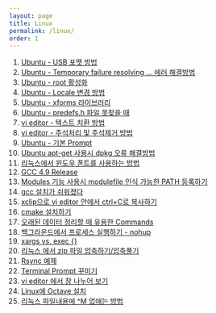 ```yaml
---
layout: page
title: Linux
permalink: /linux/
order: 1
---
```


1. [Ubuntu - USB 포맷 방법][1]
1. [Ubuntu - Temporary failure resolving … 에러 해결방법][2]
1. [Ubuntu - root 활성화][3]
1. [Ubuntu - Locale 변경 방법][4]
1. [Ubuntu - xforms 라이브러리][5]
1. [Ubuntu - predefs.h 파일 못찾을 때][6]
1. [vi editor - 텍스트 치환 방법][7]
1. [vi editor - 주석처리 및 주석제거 방법][8]
1. [Ubuntu - 기본 Prompt][9]
1. [Ubuntu apt-get 사용시 dpkg 오류 해결방법][10]
1. [리눅스에서 윈도우 폰트를 사용하는 방법][11]
1. [GCC 4.9 Release][12]
1. [Modules 기능 사용시 modulefile 인식 가능한 PATH 등록하기][13]
1. [gcc 설치가 쉬워졌다][14]
1. [xclip으로 vi editor 안에서 ctrl+C로 복사하기][15]
 1. [cmake 설치하기][16]
1. [오래된 데이터 정리할 때 유용한 Commands][17]
1. [백그라운드에서 프로세스 실행하기 - nohup][18]
1. [xargs vs. exec {}][19]
1. [리눅스 에서 zip 파일 압축하기/압축풀기][20]
1. [Rsync 예제][21]
1. [Terminal Prompt 꾸미기][22]
1. [vi editor 에서 창 나누어 보기][23]
1. [Linux에 Octave 설치][24]
1. [리눅스 파일내용에 ^M 없애는 방법][25]

[1]:	https://atomscience.github.io/2016/10/17/Ubuntu_disk_format/ "Ubuntu - USB 포맷 방법"
[2]:	https://atomscience.github.io/2016/09/19/ubuntu_temporary_failure_resolving/ "Ubuntu - Temporary failure resolving … 에러 해결방법"
[3]:	https://atomscience.github.io/2016/09/12/ubuntu_root_enable/ "Ubuntu - root 활성화"
[4]:	https://atomscience.github.io/2016/09/11/ubuntu_locale/ "Ubuntu - Locale 변경 방법"
[5]:	https://atomscience.github.io/2016/09/09/xforms_library/ "Ubuntu - xforms 라이브러리"
[6]:	https://atomscience.github.io/2016/09/08/Ubuntu_predefs/ "Ubuntu - predefs.h 파일 못찾을 때"
[7]:	https://atomscience.github.io/2016/09/04/VIM_replace_text/ "vi editor 텍스트 치환 방법"
[8]:	https://atomscience.github.io/2016/09/03/vim_comment/ "vi editor 주석처리 및 주석제거 방법"
[9]:	https://atomscience.github.io/2016/09/01/Ubuntu_PS1/
[10]:	https://atomscience.github.io/2016/08/31/Ubuntu_dpkg/
[11]:	https://atomscience.github.io/2016/08/30/Font_Linux/
[12]:	https://atomscience.github.io/2016/08/04/GCC49-release/
[13]:	https://atomscience.github.io/2015/12/08/modulefile/ "Modules 기능 사용시 modulefile 인식 가능한 PATH 등록하기"
[14]:	https://atomscience.github.io/2015/12/03/gcc_installation/
[15]:	https://atomscience.github.io/2015/11/05/vim-ctrlCcopy/
[16]:	https://atomscience.github.io/2015/10/20/Find-oldfiles/
[17]:	https://atomscience.github.io/2015/10/20/Find-oldfiles/
[18]:	https://atomscience.github.io/2015/10/11/nohup/
[19]:	https://atomscience.github.io/2015/09/05/xargs-exec/
[20]:	https://atomscience.github.io/2015/07/11/Linux_Zip/ "리눅스 에서 zip 파일 압축하기/압축풀기"
[21]:	https://atomscience.github.io/2015/07/11/Rsync_Examples/
[22]:	https://atomscience.github.io/2015/07/03/Termial_Prompt/
[23]:	https://atomscience.github.io/2015/06/19/vim_window_split/ "vi editor 에서 창 나누어 보기"
[24]:	Linux%EC%97%90%20Octave%20%EC%84%A4%EC%B9%98
[25]:	https://atomscience.github.io/2012/06/27/removeM/
